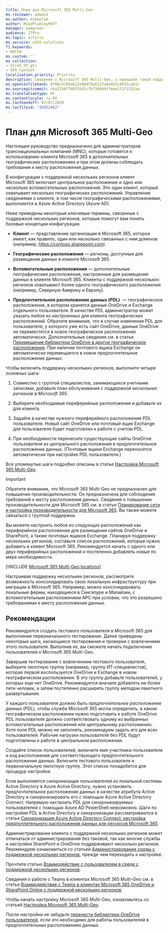 ```yaml
---
title: План для Microsoft 365 Multi-Geo
ms.reviewer: adwood
ms.author: mikeplum
author: MikePlumleyMSFT
manager: pamgreen
audience: ITPro
ms.topic: article
ms.service: o365-solutions
f1.keywords:
- NOCSH
ms.custom: ''
ms.collection:
- Strat_SP_gtc
- SPO_Content
localization_priority: Priority
description: Сведения о Microsoft 365 Multi-Geo, о принципе такой поддержки и о географических расположениях, доступных для хранения данных.
ms.openlocfilehash: 8f06c43b9a622e06959ab12fa0e055c8653ca61c
ms.sourcegitcommit: c6a2256f746f55d1cfb739649ffeee1f2f2152aa
ms.translationtype: HT
ms.contentlocale: ru-RU
ms.lasthandoff: 07/07/2020
ms.locfileid: "45052462"
---
```

# <a name="plan-for-microsoft-365-multi-geo"></a>План для Microsoft 365 Multi-Geo

Настоящее руководство предназначено для администраторов транснациональных компаний (MNC), которые готовятся к использованию клиента Microsoft 365 в дополнительных географических расположениях и при этом должны соблюдать требования к месту расположения данных.

В конфигурации с поддержкой нескольких регионов клиент Microsoft 365 включает центральное расположение и одно или несколько вспомогательных расположений. Это один клиент, который охватывает несколько географических расположений. Управление сведениями о клиенте, в том числе географическими расположениями, выполняется в Azure Active Directory (Azure AD).

Ниже приведены некоторые ключевые термины, связанные с поддержкой нескольких регионов, которые помогут вам понять базовые концепции конфигурации.

-   **Клиент** — представление организации в Microsoft 365, которое имеет, как правило, один или несколько связанных с ним доменов (например, https://contoso.sharepoint.com). 

-   **Географические расположения** — регионы, доступные для размещения данных в клиенте Microsoft 365.

-   **Вспомогательные расположения** — дополнительные географические расположения, настроенные для размещения данных в клиенте Microsoft 365. Клиенты с поддержкой нескольких регионов охватывают более одного географического расположения (например, Северную Америку и Европу).

-   **Предпочтительное расположение данных (PDL)**  — географическое расположение, в котором хранятся данные OneDrive и Exchange отдельного пользователя. В качестве PDL администратор может указать любое из настроенных для клиента географических расположений. Обратите внимание, что в случае изменения PDL для пользователя, у которого уже есть сайт OneDrive, данные OneDrive не переместятся в новое географическое расположение автоматически. Дополнительные сведения см. в статье [Перемещение библиотеки OneDrive в другое географическое расположение](move-onedrive-between-geo-locations.md). При наличии почтового ящика Exchange он автоматически перемещается в новое предпочтительное расположение данных.

Чтобы включить поддержку нескольких регионов, выполните четыре основных шага:

1.  Совместно с группой специалистов, занимающихся учетными записями, добавьте план обслуживания _с поддержкой нескольких регионов в Microsoft 365_.

2.  Выберите необходимые периферийные расположения и добавьте их для клиента.

3.  Задайте в качестве нужного периферийного расположения PDL пользователя. Новый сайт OneDrive или почтовый ящик Exchange для пользователя будет подготовлен к работе с учетом PDL.

4.  При необходимости перенесите существующие сайты OneDrive пользователя из центрального расположения в предпочтительное расположение данных. (Почтовые ящики Exchange переносятся автоматически при настройке PDL пользователя.)

Все упомянутые шаги подробно описаны в статье [Настройка Microsoft 365 Multi-Geo](multi-geo-tenant-configuration.md).

> [!IMPORTANT]
> Обратите внимание, что Microsoft 365 Multi-Geo не предназначен для повышения производительности. Он предназначена для соблюдения требований к месту расположения данных. Сведения о повышении производительности для Microsoft 365 см. в статье [Планирование сети и настройка производительности для Microsoft 365](https://support.office.com/article/e5f1228c-da3c-4654-bf16-d163daee8848). Вы также можете связаться с группой поддержки.

Вы можете настроить любое из следующих расположений как периферийное расположение для размещения сайтов OneDrive и SharePoint, а также почтовых ящиков Exchange. Планируя поддержку нескольких регионов, составьте список расположений, которые нужно добавить в клиент Microsoft 365. Рекомендуется начать с одного или двух периферийных расположений и постепенно добавлять новые по мере необходимости.

[!INCLUDE [Microsoft 365 Multi-Geo locations](includes/office-365-multi-geo-locations.md)]

Настраивая поддержку нескольких регионов, рассмотрите возможность консолидировать свою локальную инфраструктуру при миграции в Microsoft 365. Например, можно консолидировать локальные фермы, находящиеся в Сингапуре и Малайзии, с вспомогательным расположением APC при условии, что это разрешено требованиями к месту расположения данных.

## <a name="best-practices"></a>Рекомендации

Рекомендуется создать тестового пользователя в Microsoft 365 для выполнения первоначального тестирования. Далее приведены некоторые шаги, касающиеся тестирования и проверки с вовлечением этого пользователя. Выполнив их, вы сможете начать подключение пользователей к Microsoft 365 Multi-Geo.

Завершив тестирование с вовлечением тестового пользователя, выберите пилотную группу (например, группу ИТ-специалистов), которая первой воспользуется OneDrive и Exchange в новом географическом расположении. В эту группу добавьте пользователей, у которых еще нет OneDrive. Рекомендуется вначале добавлять не более пяти человек, а затем постепенно расширять группу методом пакетного развертывания.

У каждого пользователя должно быть *предпочтительное расположение данных* (PDL), чтобы служба Microsoft 365 могла определить, в каком географическом расположении нужно подготовить к работе OneDrive. PDL пользователя должно соответствовать одному из выбранных вспомогательных расположений или центральному расположению. Хотя поле PDL можно не заполнять, рекомендуем задать его для всех пользователей. Рабочие нагрузки пользователя без PDL будут подготовлены к работе в центральном расположении.

Создайте список пользователей, включите имя участника-пользователя и код расположения для соответствующего предпочтительного расположения данных. Включите тестового пользователя и первоначальную пилотную группу. Этот список понадобится для процедур настройки.

Если выполняется синхронизация пользователей из локальной системы Active Directory в Azure Active Directory, нужно установить предпочтительное расположение данных в качестве атрибута Active Directory и синхронизировать его с помощью Azure Active Directory Connect. Напрямую настроить PDL для синхронизируемых пользователей с помощью Azure AD PowerShell невозможно. Шаги по настройке PDL в Active Directory и синхронизации рассматриваются в статье [Синхронизация Azure Active Directory Connect: настройка предпочтительного расположения данных для ресурсов Microsoft 365](https://docs.microsoft.com/azure/active-directory/connect/active-directory-aadconnectsync-feature-preferreddatalocation).

Администрирование клиента с поддержкой нескольких регионов может отличаться от администрирования без таковой, так как многие службы и настройки SharePoint и OneDrive поддерживают несколько регионов. Рекомендуем ознакомиться со статьей [Администрирование среды с поддержкой нескольких регионов](administering-a-multi-geo-environment.md), прежде чем переходить к настройке.

Прочтите статью [Взаимодействие с пользователем в среде с поддержкой нескольких регионов](multi-geo-user-experience.md).

Сведения о работе с Teams в клиентах Microsoft 365 Multi-Geo см. в статье [Взаимодействие с Teams в клиентах Microsoft 365 OneDrive и SharePoint Online с поддержкой нескольких регионов](https://docs.microsoft.com/microsoftteams/teams-experience-o365odb-spo-multi-geo).

Чтобы начать настройку Microsoft 365 Multi-Geo, ознакомьтесь со статьей [Настройка Microsoft 365 Multi-Geo](multi-geo-tenant-configuration.md).

После настройки не забудьте [перенести библиотеки OneDrive пользователей](move-onedrive-between-geo-locations.md), если это необходимо для работы пользователей в предпочтительных расположениях данных.
